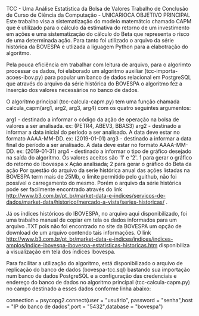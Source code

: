 TCC - Uma Análise Estatística da Bolsa de Valores
Trabalho de Conclusão de Curso de Ciência da Computação - UNICARIOCA
OBJETIVO PRINCIPAL
Este trabalho visa a sistematização do modelo matemátcio chamado CAPM que é utilizado para o cálculo da estimativa do retorno de um investimento em ações e uma sistematização do cálculo do Beta que representa o risco de uma determinada ação. Para tanto foi utilizado o arquivo da série histórica da BOVESPA e utlizada a liguagem Python para a elabotração do algoritmo.

Pela pouca eficiência em trabalhar com leitura de arquivo, para o algorimto processar os dados, foi elaborado um algoritmo auxiliar (tcc-importa-acoes-ibov.py) para popular um banco de dados relacional em PostgreSQL que através do arquivo da série histórica do BOVESPA o algoritmo fez a inserção dos valores necessários no banco de dados.

O algoritmo principal (tcc-calcula-capm.py) tem uma função chamada calcula_capm(arg1, arg2, arg3, arg4) com os quatro seguintes argumentos:

arg1 - destinado a informar o código da ação de operação na bolsa de valores a ser analisada. ex: (PETR4, ABEV3, BBAS3)
arg2 - destinado a informar a data inicial do período a ser analisado. A data deve estar no formato AAAA-MM-DD. ex: (2019-01-01)
arg3 - destinado a informar a data final do período a ser analisado. A data deve estar no formato AAAA-MM-DD. ex: (2019-01-31)
arg4 - destinado a informar o tipo de gráfico desejado na saída do algoritmo. Os valores aceitos são '1' e '2'. 1 para gerar o gráfico do retorno do Ibovespa x Ação analisada; 2 para gerar o gráfico do Beta da ação
Por questão do arquivo da serie histórica anual das ações listadas na BOVESPA term mais de 25Mb, o limite permitido pelo guithub, não foi possível o carregamento do mesmo. Porém o arquivo da série histórica pode ser facilmente encontrado através do link http://www.b3.com.br/pt_br/market-data-e-indices/servicos-de-dados/market-data/historico/mercado-a-vista/series-historicas/ .

Já os índices históricos do IBOVESPA, no arquivo aqui disponibilizado, foi uma trabalho manual de copiar em tela os dados informados para um arquivo .TXT pois não foi encontrado no site da BOVESPA um opção de download de um arquivo contendo tais informações. O link http://www.b3.com.br/pt_br/market-data-e-indices/indices/indices-amplos/indice-ibovespa-ibovespa-estatisticas-historicas.htm disponibiliza a visualização em tela dos índices Ibovespa.

Para facilitar a utilização do algoritmo, está disponibilizado o arquivo de replicação do banco de dados (bovespa-tcc.sql) bastando sua importação num banco de dados PostgreSQL e a configuração das credenciais e endereço do banco de dados no algoritmo principal (tcc-calcula-capm.py) no campo destinado a esses dados conforme linha abaixo:

connection = psycopg2.connect(user = "usuário", password = "senha",host = "IP do banco de dados",port = "5432",database = "bovespa")
